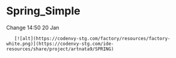 Spring_Simple
=============
Change 14:50 20 Jan


       [![alt](https://codenvy-stg.com/factory/resources/factory-white.png)](https://codenvy-stg.com/ide-resources/share/project/artnata9/SPRING)
